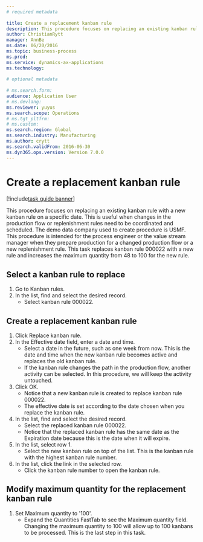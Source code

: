 ```yaml
--- 
# required metadata 
 
title: Create a replacement kanban rule
description: This procedure focuses on replacing an existing kanban rule with a new kanban rule on a specific date. 
author: ChristianRytt
manager: AnnBe 
ms.date: 06/20/2016
ms.topic: business-process 
ms.prod:  
ms.service: dynamics-ax-applications 
ms.technology:  
 
# optional metadata 
 
# ms.search.form:   
audience: Application User 
# ms.devlang:  
ms.reviewer: yuyus
ms.search.scope: Operations 
# ms.tgt_pltfrm:  
# ms.custom:  
ms.search.region: Global
ms.search.industry: Manufacturing
ms.author: crytt
ms.search.validFrom: 2016-06-30 
ms.dyn365.ops.version: Version 7.0.0 
---
```

# Create a replacement kanban rule

[!include[task guide banner](../../includes/task-guide-banner.md)]

This procedure focuses on replacing an existing kanban rule with a new kanban rule on a specific date. This is useful when changes in the production flow or replenishment rules need to be coordinated and scheduled. The demo data company used to create procedure is USMF. This procedure is intended for the process engineer or the value stream manager when they prepare production for a changed production flow or a new replenishment rule. This task replaces kanban rule 000022 with a new rule and increases the maximum quantity from 48 to 100 for the new rule.


## Select a kanban rule to replace
1. Go to Kanban rules.
2. In the list, find and select the desired record.
    * Select kanban rule 000022.  

## Create a replacement kanban rule
1. Click Replace kanban rule.
2. In the Effective date field, enter a date and time.
    * Select a date in the future, such as one week from now. This is the date and time when the new kanban rule becomes active and replaces the old kanban rule.  
    * If the kanban rule changes the path in the production flow,  another activity can be selected.  In this procedure, we will keep the activity untouched.  
3. Click OK.
    * Notice that a new kanban rule is created to replace kanban rule 000022.  
    * The effective date is set according to the date chosen when you replace the kanban rule.  
4. In the list, find and select the desired record.
    * Select the replaced kanban rule 000022.  
    * Notice that the replaced kanban rule has the same date as the Expiration date because this is the date when it will expire.  
5. In the list, select row 1.
    * Select the new kanban rule on top of the list. This is the kanban rule with the highest kanban rule number.  
6. In the list, click the link in the selected row.
    * Click the kanban rule number to open the kanban rule.  

## Modify maximum quantity for the replacement kanban rule
1. Set Maximum quantity to '100'.
    * Expand the Quantities FastTab to see the Maximum quantity field. Changing the maximum quantity to 100 will allow up to 100 kanbans to be processed.    This is the last step in this task.  

